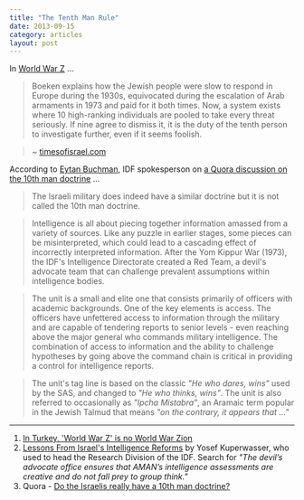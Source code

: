 ```yaml
---
title: "The Tenth Man Rule"
date: 2013-09-15
category: articles
layout: post
---
```


In [World War Z][1] ...

> Boeken explains how the Jewish people were slow to respond in Europe during
> the 1930s, equivocated during the escalation of Arab armaments in 1973 and
> paid for it both times. Now, a system exists where 10 high-ranking individuals
> are pooled to take every threat seriously. If nine agree to dismiss it, it is
> the duty of the tenth person to investigate further, even if it seems foolish.

> ~ [timesofisrael.com][2]

According to [Eytan Buchman][5], IDF spokesperson on [a Quora discussion on the
10th man doctrine][5] ...

> The Israeli military does indeed have a similar doctrine but it is not called
> the 10th man doctrine.

> Intelligence is all about piecing together information amassed from a variety
> of sources. Like any puzzle in earlier stages, some pieces can be
> misinterpreted, which could lead to a cascading effect of incorrectly
> interpreted information. After the Yom Kippur War (1973), the IDF's
> Intelligence Directorate created a Red Team, a devil's advocate team that can
> challenge prevalent assumptions within intelligence bodies.

> The unit is a small and elite one that consists primarily of officers with
> academic backgrounds. One of the key elements is access. The officers have
> unfettered access to information through the military and are capable of
> tendering reports to senior levels - even reaching above the major general who
> commands military intelligence. The combination of access to information and
> the ability to challenge hypotheses by going above the command chain is
> critical in providing a control for intelligence reports.

> The unit's tag line is based on the classic _"He who dares, wins"_ used by the
> SAS, and changed to _"He who thinks, wins"_. The unit is also referred to
> occasionally as _"Ipcha Mistabra"_, an Aramaic term popular in the Jewish
> Talmud that means _"on the contrary, it appears that ..."_

---

1. [In Turkey, 'World War Z' is no World War Zion][2]
2. [Lessons From Israel's Intelligence Reforms][3] by Yosef Kuperwasser, who
   used to head the Research Division of the IDF. Search for _"The devil’s
   advocate office ensures that AMAN’s intelligence assessments are creative
   and do not fall prey to group think."_
3. Quora - [Do the Israelis really have a 10th man doctrine?][4]

[1]: http://www.imdb.com/title/tt0816711/
[2]: http://www.timesofisrael.com/in-turkey-world-war-z-is-no-world-war-zion/
[3]: http://www.brookings.edu/~/media/research/files/papers/2007/10/intelligence%20kuperwasser/10_intelligence_kuperwasser.pdf
[4]: http://www.quora.com/World-War-Z-2013-movie/Do-the-Israelis-really-have-a-10th-man-doctrine
[5]: http://www.quora.com/Eytan-Buchman
